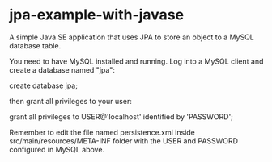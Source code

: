 # jpa-example-with-javase
A simple Java SE application that uses JPA to store an object to a MySQL database table.

You need to have MySQL installed and running. Log into a MySQL client and create a database named "jpa":

create database jpa;

then grant all privileges to your user:

grant all privileges to USER@'localhost' identified by 'PASSWORD';

Remember to edit the file named persistence.xml inside src/main/resources/META-INF folder
with the USER and PASSWORD configured in MySQL above.
